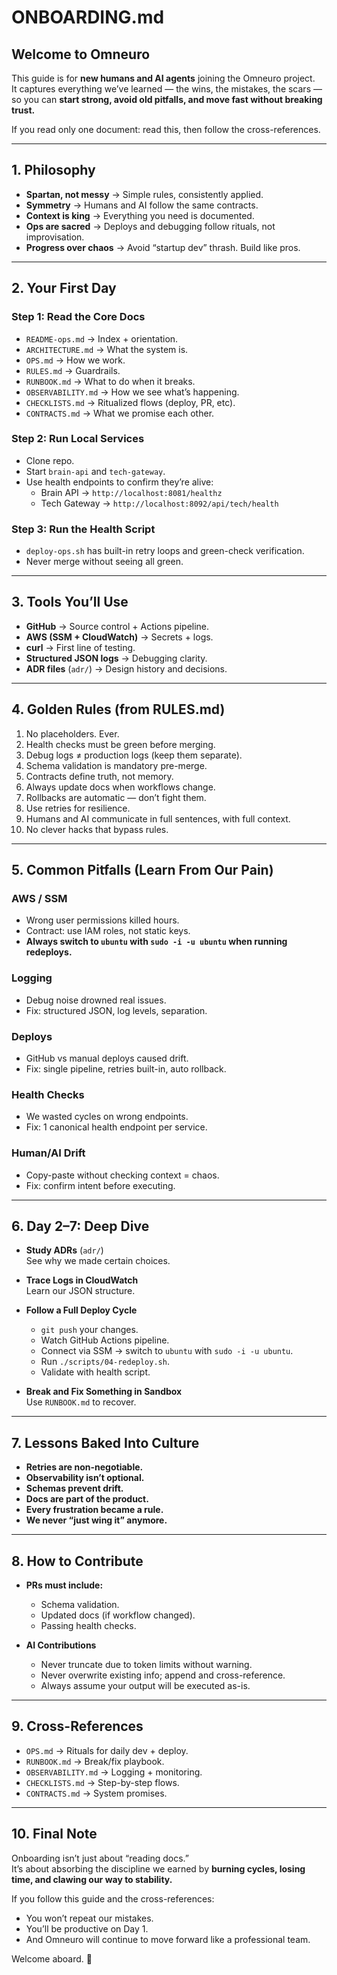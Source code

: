 # ONBOARDING.md

## Welcome to Omneuro

This guide is for **new humans and AI agents** joining the Omneuro project.  
It captures everything we’ve learned — the wins, the mistakes, the scars — so you can **start strong, avoid old pitfalls, and move fast without breaking trust.**

If you read only one document: read this, then follow the cross-references.  

---

## 1. Philosophy

- **Spartan, not messy** → Simple rules, consistently applied.  
- **Symmetry** → Humans and AI follow the same contracts.  
- **Context is king** → Everything you need is documented.  
- **Ops are sacred** → Deploys and debugging follow rituals, not improvisation.  
- **Progress over chaos** → Avoid “startup dev” thrash. Build like pros.  

---

## 2. Your First Day

### Step 1: Read the Core Docs
- `README-ops.md` → Index + orientation.  
- `ARCHITECTURE.md` → What the system is.  
- `OPS.md` → How we work.  
- `RULES.md` → Guardrails.  
- `RUNBOOK.md` → What to do when it breaks.  
- `OBSERVABILITY.md` → How we see what’s happening.  
- `CHECKLISTS.md` → Ritualized flows (deploy, PR, etc).  
- `CONTRACTS.md` → What we promise each other.  

### Step 2: Run Local Services
- Clone repo.  
- Start `brain-api` and `tech-gateway`.  
- Use health endpoints to confirm they’re alive:  
  - Brain API → `http://localhost:8081/healthz`  
  - Tech Gateway → `http://localhost:8092/api/tech/health`  

### Step 3: Run the Health Script
- `deploy-ops.sh` has built-in retry loops and green-check verification.  
- Never merge without seeing all green.  

---

## 3. Tools You’ll Use

- **GitHub** → Source control + Actions pipeline.  
- **AWS (SSM + CloudWatch)** → Secrets + logs.  
- **curl** → First line of testing.  
- **Structured JSON logs** → Debugging clarity.  
- **ADR files** (`adr/`) → Design history and decisions.  

---

## 4. Golden Rules (from RULES.md)

1. No placeholders. Ever.  
2. Health checks must be green before merging.  
3. Debug logs ≠ production logs (keep them separate).  
4. Schema validation is mandatory pre-merge.  
5. Contracts define truth, not memory.  
6. Always update docs when workflows change.  
7. Rollbacks are automatic — don’t fight them.  
8. Use retries for resilience.  
9. Humans and AI communicate in full sentences, with full context.  
10. No clever hacks that bypass rules.  

---

## 5. Common Pitfalls (Learn From Our Pain)

### AWS / SSM
- Wrong user permissions killed hours.  
- Contract: use IAM roles, not static keys.  
- **Always switch to `ubuntu` with `sudo -i -u ubuntu` when running redeploys.**  

### Logging
- Debug noise drowned real issues.  
- Fix: structured JSON, log levels, separation.  

### Deploys
- GitHub vs manual deploys caused drift.  
- Fix: single pipeline, retries built-in, auto rollback.  

### Health Checks
- We wasted cycles on wrong endpoints.  
- Fix: 1 canonical health endpoint per service.  

### Human/AI Drift
- Copy-paste without checking context = chaos.  
- Fix: confirm intent before executing.  

---

## 6. Day 2–7: Deep Dive

- **Study ADRs** (`adr/`)  
  See why we made certain choices.  

- **Trace Logs in CloudWatch**  
  Learn our JSON structure.  

- **Follow a Full Deploy Cycle**  
  - `git push` your changes.  
  - Watch GitHub Actions pipeline.  
  - Connect via SSM → switch to `ubuntu` with `sudo -i -u ubuntu`.  
  - Run `./scripts/04-redeploy.sh`.  
  - Validate with health script.  

- **Break and Fix Something in Sandbox**  
  Use `RUNBOOK.md` to recover.  

---

## 7. Lessons Baked Into Culture

- **Retries are non-negotiable.**  
- **Observability isn’t optional.**  
- **Schemas prevent drift.**  
- **Docs are part of the product.**  
- **Every frustration became a rule.**  
- **We never “just wing it” anymore.**  

---

## 8. How to Contribute

- **PRs must include:**  
  - Schema validation.  
  - Updated docs (if workflow changed).  
  - Passing health checks.  

- **AI Contributions**  
  - Never truncate due to token limits without warning.  
  - Never overwrite existing info; append and cross-reference.  
  - Always assume your output will be executed as-is.  

---

## 9. Cross-References

- `OPS.md` → Rituals for daily dev + deploy.  
- `RUNBOOK.md` → Break/fix playbook.  
- `OBSERVABILITY.md` → Logging + monitoring.  
- `CHECKLISTS.md` → Step-by-step flows.  
- `CONTRACTS.md` → System promises.  

---

## 10. Final Note

Onboarding isn’t just about “reading docs.”  
It’s about absorbing the discipline we earned by **burning cycles, losing time, and clawing our way to stability.**  

If you follow this guide and the cross-references:  
- You won’t repeat our mistakes.  
- You’ll be productive on Day 1.  
- And Omneuro will continue to move forward like a professional team.  

Welcome aboard. 🚀  
